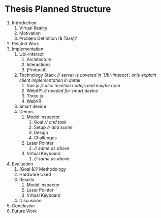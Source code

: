 # Thesis Planned Structure

1. Introduction
	1. Virtual Reality
	1. Motivation
	1. Problem Definition (& Task)?
1. Related Work
1. Implementation
	1. Ubi-Interact
		1. Architecture
		1. Interactions
		1. [Protocol]
	1. Technology Stack _// server is covered in 'Ubi-Interact', only explain client implementation in detail_
		1. Vue.js _// also mention nodejs and maybe npm_
		1. WebAPI _// needed for smart device_
		1. Three.js
		1. WebVR
	1. Smart device
	1. Demos
		1. Model Inspector
			1. Goal _// and task_
			1. Setup _// and scene_
			1. Design
			1. Challenges
		1. Laser Pointer
			1. _// same as above_
    	1. Virtual Keyboard
      		1. _// same as above_
1. Evaluation
	1. (Goal &)? Methodology
	1. Hardware Used
	1. Results
		1. Model Inspector
		1. Laser Pointer
		1. Virtual Keyboard
	1. Discussion
1. Conclusion
1. Future Work
